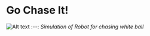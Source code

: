 # Go Chase It!

![Alt text](assets/RobotSimulation.gif)
:--:
*Simulation of Robot for chasing white ball*


